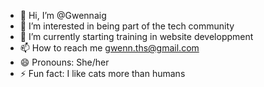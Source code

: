 - 👋 Hi, I’m @Gwennaig 
- 👀 I’m interested in being part of the tech community 
- 🌱 I’m currently starting training in website developpment 
- 📫 How to reach me gwenn.ths@gmail.com
- 😄 Pronouns: She/her
- ⚡ Fun fact: I like cats more than humans 

<!---
Gwennaig/Gwennaig is a ✨ special ✨ repository because its `README.md` (this file) appears on your GitHub profile.
You can click the Preview link to take a look at your changes.
--->
